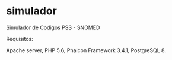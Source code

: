 # simulador
Simulador de Codigos PSS - SNOMED

Requisitos:

Apache server, 
PHP 5.6, 
Phalcon Framework 3.4.1, 
PostgreSQL 8.
